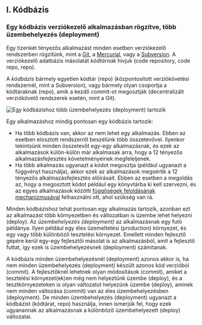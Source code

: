 ## I. Kódbázis
### Egy kódbázis verziókezelő alkalmazásban rögzítve, több üzembehelyezés (deployment)

Egy tizenkét tényezős alkalmazást minden esetben verziókezelő rendszerben rögzítünk, mint a [Git](http://git-scm.com/), a [Mercurial](https://www.mercurial-scm.org/), vagy a [Subversion](http://subversion.apache.org/). A verziókezelő adatbázis másolatát *kódtárnak* hívjuk (code repository, code repo, repo).

A *kódbázis* bármely egyetlen kódtár (repo) (központosított verziókövetési rendszernél, mint a Subversion), vagy bármely olyan csoportja a kódtáraknak (repo), amik a kezdő commit-ot megosztják (decentralizált verziókövető rendszerek esetén, mint a Git).

![Egy kódbázishoz több üzembehelyezés (deployment) tartozik](/images/codebase-deploys.png)

Egy alkalmazáshoz mindig pontosan egy kódbázis tartozik:

* Ha több kódbázis van, akkor az nem lehet egy alkalmazás. Ebben az esetben elosztott rendszerről beszélünk több összetevővel. Ilyenkor tekintsünk minden összetevőt egy-egy alkalmazásnak, és ezek az alkalmazások külön-külön már alkalmasak arra, hogy a 12 tényezős alkalmazásfejlesztés követelményeinek megfeleljenek.
* Ha több alkalmazás ugyanazt a kódot megosztja (például ugyanazt a függvényt használja), akkor ezek az alkalmazások megsértik a 12 tényezős alkalmazásfejlesztés előírásait. Ebben az esetben a megoldás az, hogy a megosztott kódot például egy könyvtárba ki kell szervezni, és az egyes alkalmazások közötti [függőségek feloldásának mechanizmusával](./dependencies) felhasználni ott, ahol szükség van rá.

Minden kódbázishoz tehát pontosan egy alkalmazás tartozik, azonban ezt az alkalmazást több környezetben és változatban is üzembe lehet helyezni (deploy). Az *üzembehelyezés (deployment)* az alkalmazásnak egy futó példánya. Ilyen például egy éles üzemeltetési (production) környezet, és egy vagy több különböző tesztelési környezet. Emellett minden fejlesztő gépére kerül egy-egy fejlesztői másolat is az alkalmazásból, amit a fejlesztő futtat, így ezek is üzembehelyezésnek (deployment) számítanak.

A kódbázis minden üzembehelyezésnél (deployment) azonos akkor is, ha nem minden üzembehelyezés (deployment) készült azonos kód verzióból (commit). A fejlesztőknél lehetnek olyan módosítások (commit), amiket a tesztelési környezet(ek)en még nem helyeztünk üzembe (deploy), és a tesztkörnyezeteken is olyan változatot helyezünk üzembe (deploy), aminek nem minden változása (commit) van az éles üzembehelyezésben (deployment). De minden üzembehelyezés (deployment) ugyanazt a kódbázist (kódtárat, repo) használja, innen ismerjük fel, hogy ezek ugyanannak az alkalmazásnak a különböző üzembehelyezett (deploy) változatai.
